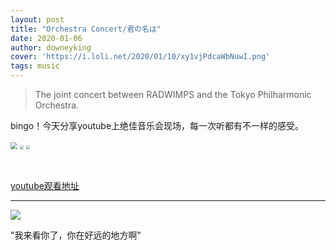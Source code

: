 ```yaml
---
layout: post
title: "Orchestra Concert/君の名は"
date: 2020-01-06
author: downeyking
cover: 'https://i.loli.net/2020/01/10/xy1vjPdcaWbNuwI.png'
tags: music
---
```


>  The joint concert between RADWIMPS and the Tokyo Philharmonic Orchestra. 



bingo！今天分享youtube上绝佳音乐会现场，每一次听都有不一样的感受。

<img src=" https://i.loli.net/2020/01/10/qyzPZc93pIfnrKN.png" style="zoom:67%;" />





<img src=" https://i.loli.net/2020/01/10/FHz7UqayJ1gmiRN.png" style="zoom: 39%;" />





<img src=" https://i.loli.net/2020/01/10/Rle8OTCfoEW5FMZ.png" style="zoom: 39%;" />



​	

[youtube观看地址](https://www.youtube.com/watch?v=M40SBBsSCIA)



------





![]( https://i.loli.net/2020/01/10/2VR8Zt6km47Pp35.jpg )



"我来看你了，你在好远的地方啊"


